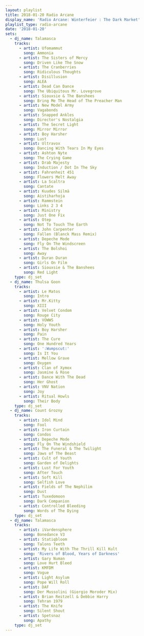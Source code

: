 ```yaml
---
layout: playlist
title: 2018-01-20 Radio Arcane
display_name: 'Radio Arcane: Winterfeier : The Dark Market'
playlist_type: radio-arcane
date: '2018-01-20'
sets:
  - dj_name: Talamasca
    tracks:
      - artist: Ufomammut
        song: Ammonia
      - artist: The Sisters of Mercy
        song: Driven Like The Snow
      - artist: The Cranberries
        song: Ridiculous Thoughts
      - artist: Disillusion
        song: ALEA
      - artist: Dead Can Dance
        song: The Ubiquitous Mr. Lovegrove
      - artist: Siouxsie & The Banshees
        song: Bring Me The Head of The Preacher Man
      - artist: New Model Army
        song: Vagabonds
      - artist: Snapped Ankles
        song: Director's Nostalgia
      - artist: The Secret Light
        song: Mirror Mirror
      - artist: Boy Harsher
        song: Lust
      - artist: Ultravox
        song: Dancing With Tears In My Eyes
      - artist: Ashton Nyte
        song: The Crying Game
      - artist: Drab Majesty
        song: Induction / Dot In The Sky
      - artist: Fahrenheit 451
        song: Flowers Melt Away
      - artist: La Scaltra
        song: Cantate
      - artist: Kuudes Silmä
        song: Aistiharhoja
      - artist: Rammstein
        song: Links 2 3 4
      - artist: Ministry
        song: Just One Fix
      - artist: Otep
        song: Not To Touch The Earth
      - artist: John Carpenter
        song: Fallen (Blanck Mass Remix)
      - artist: Depeche Mode
        song: Fly On The Windscreen
      - artist: The Bolshoi
        song: Away
      - artist: Duran Duran
        song: Girls On Film
      - artist: Siouxsie & The Banshees
        song: Red Light
    type: dj_set
  - dj_name: Thulsa Goon
    tracks:
      - artist: Le Matos
        song: Intro
      - artist: Mr.Kitty
        song: XIII
      - artist: Velvet Condom
        song: Rouge City
      - artist: VOWWS
        song: Holy Youth
      - artist: Boy Harsher
        song: Pain
      - artist: The Cure
        song: One Hundred Years
      - artist: ':Wumpscut:'
        song: Is It You
      - artist: Mellow Grave
        song: Oxygen
      - artist: Clan of Xymox
        song: Jasmine & Rose
      - artist: Dance With The Dead
        song: Her Ghost
      - artist: VNV Nation
        song: Joy
      - artist: Ritual Howls
        song: Their Body
    type: dj_set
  - dj_name: Count Grozny
    tracks:
      - artist: Idol Mind
        song: Fool
      - artist: Iron Curtain
        song: Condos
      - artist: Depeche Mode
        song: Fly On The Windshield
      - artist: The Funeral & The Twilight
        song: Jaws of The Beast
      - artist: Cult of Youth
        song: Garden of Delights
      - artist: Lust For Youth
        song: After Touch
      - artist: Soft Kill
        song: Selfish Love
      - artist: Fields of The Nephilim
        song: Dust
      - artist: Tuxedomoon
        song: Dark Companion
      - artist: Controlled Bleeding
        song: Words of The Dying
    type: dj_set
  - dj_name: Talamasca
    tracks:
      - artist: iVardensphere
        song: Bonedance V3
      - artist: Statiqbloom
        song: Talons Teeth
      - artist: My Life With The Thrill Kill Kult
        song: 'Rivers of Blood, Years of Darkness'
      - artist: Gary Numan
        song: Love Hurt Bleed
      - artist: KMFDM
        song: Vogue
      - artist: Light Asylum
        song: Pope Will Roll
      - artist: DAF
        song: Der Mussolini (Giorgio Moroder Mix)
      - artist: Brian Reitzell & Debbie Harry
        song: Tehran 1979
      - artist: The Knife
        song: Silent Shout
      - artist: Spetsnaz
        song: Apathy
    type: dj_set
---
```

